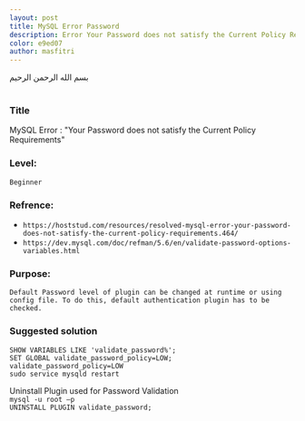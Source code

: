 ```yaml
---
layout: post
title: MySQL Error Password
description: Error Your Password does not satisfy the Current Policy Requirements
color: e9ed07
author: masfitri
---
```


بسم الله الرحمن الرحيم
<br/><br/>
### Title
MySQL Error : "Your Password does not satisfy the Current Policy Requirements"

### Level: 
`Beginner`<br/>

### Refrence:
- `https://hoststud.com/resources/resolved-mysql-error-your-password-does-not-satisfy-the-current-policy-requirements.464/` <br/>
- `https://dev.mysql.com/doc/refman/5.6/en/validate-password-options-variables.html`

### Purpose:
`Default Password level of plugin can be changed at runtime or using config file. To do this, default authentication plugin has to be checked.`

### Suggested solution

`SHOW VARIABLES LIKE 'validate_password%';` <br/>
`SET GLOBAL validate_password_policy=LOW;`<br/>
`validate_password_policy=LOW`<br/>
`sudo service mysqld restart`<br/>

Uninstall Plugin used for Password Validation<br/>
`mysql -u root –p`<br/>
`UNINSTALL PLUGIN validate_password;`<br/>
